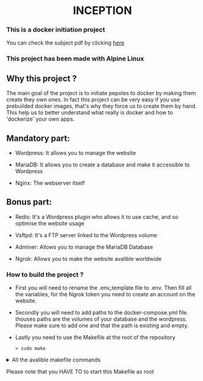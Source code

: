 <h1 align="center">
	INCEPTION
</h1>

### This is a docker initiation project
You can check the subject pdf by clicking [here](subject/Inception_subject_apr_2024.pdf)

### This project has been made with Alpine Linux

## Why this project ?
The main goal of the project is to initiate pepoles to docker by making them create they own ones.
In fact this project can be very easy if you use prebuilded docker images, that's why they force us to create them by hand.  
This help us to better understand what really is docker and how to 'dockerize' your own apps.

## Mandatory part:

- Wordpress: It allows you to manage the website

- MariaDB: It allows you to create a database and make it accessible to Wordpress

- Nginx: The webserver itself

## Bonus part:

- Redis: It's a Wordpress plugin who allows it to use cache, and so optimise the website usage

- Vsftpd: It's a FTP server linked to the Wordpress volume

- Adminer: Allows you to manage the MariaDB Database

- Ngrok: Allows you to make the website avalible worldwide

### How to build the project ?

- First you will need to rename the .env_template file to .env. Then fill all the variables, for the Ngrok token you need to create an account on the website.

- Secondly you will need to add paths to the docker-compose.yml file. thouses paths are the volumes of your database and the wordpress. Please make sure to add one and that the path is existing and empty.

- Lastly you need to use the Makefile at the root of the repository

      > sudo make
<details>

<summary>All the avalible makefile commands</summary>


- Inception: it's the default rule it will build the project and start it

- Inception-logs: it will build and start the containers with all the logs in real time in your terminal ctrl + c to stop the project

- build: it will simply build the project

- start: it will simply start the project

- stop: it will simply stop the project

- remove: it will stop the project and delete all the previously builded images

- logs: it will print all the logs from the project

- docker-list: it will print all the docker images found on the system by docker (not only from the project)

- re: it will stop the project, remove it, build it and start it again

</details>

Please note that you HAVE TO to start this Makefile as root
